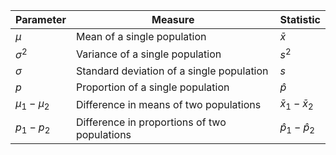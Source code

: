 
| Parameter         | Measure                                      | Statistic                 |
| ----------------- | -------------------------------------------- | ------------------------- |
| $\mu$             | Mean of a single population                  | $\bar{x}$                 |
| $\sigma^2$        | Variance of a single population              | $s^2$                     |
| $\sigma$          | Standard deviation of a single population    | $s$                       |
| $p$               | Proportion of a single population            | $\hat{p}$                 |
| $\mu_{1}-\mu_{2}$ | Difference in means of two populations       | $\bar{x}_{1}-\bar{x}_{2}$ |
| $p_{1}-p_{2}$     | Difference in proportions of two populations | $\hat{p}_{1}-\hat{p}_{2}$ |